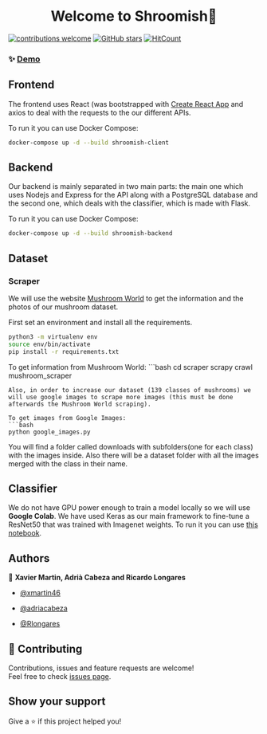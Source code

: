<h1 align="center">Welcome to Shroomish👋</h1>

[![contributions welcome](https://img.shields.io/badge/contributions-welcome-brightgreen.svg?style=flat)](https://github.com/xmartin46/mushroomClassifier) [![GitHub stars](https://img.shields.io/github/stars/xmartin46/mushroomClassifier.svg)](https://GitHub.com/xmartin46/mushroomClassifier/stargazers/) [![HitCount](http://hits.dwyl.io/xmartin46/mushroomClassifier.svg)](http://hits.dwyl.io/xmartin46/mushroomClassifier)

### ✨ [Demo](shroomish.ml)

## Frontend 
The frontend uses React (was bootstrapped with [Create React App](https://github.com/facebook/create-react-app)  and axios to deal with the requests to the our different APIs.

To run it you can use Docker Compose: 

```bash
docker-compose up -d --build shroomish-client
```
## Backend
Our backend is mainly separated in two main parts: the main one which uses Nodejs and Express for the API along with a PostgreSQL database and the second one, which deals with the classifier, which is made with Flask.

To run it you can use Docker Compose: 
```bash
docker-compose up -d --build shroomish-backend
```

## Dataset

### Scraper
We will use the website [Mushroom World](http://www.mushroom.world/home/index) to get the information and the photos of our mushroom dataset. 

First set an environment and install all the requirements. 

```bash
python3 -m virtualenv env
source env/bin/activate
pip install -r requirements.txt
```

To get information from Mushroom World:
​```bash
cd scraper
scrapy crawl mushroom_scraper
```
Also, in order to increase our dataset (139 classes of mushrooms) we will use google images to scrape more images (this must be done afterwards the Mushroom World scraping).

To get images from Google Images:
​```bash
python google_images.py
```
You will find a folder called downloads with subfolders(one for each class) with the images inside. Also there will be a dataset folder with all the images merged with the class in their name.

## Classifier

We do not have GPU power enough to train a model locally so we will use **Google Colab**. We have used Keras as our main framework to fine-tune a ResNet50 that was trained with Imagenet weights. To run it you can use [this notebook](./classifier/MushroomClassifier.ipynb).

## Authors

👤 **Xavier Martin, Adrià Cabeza and Ricardo Longares**

- [@xmartin46](https://github.com/xmartin46)

- [@adriacabeza](https://github.com/adriacabeza)

- [@Rlongares](https://github.com/Rlongares)

## 🤝 Contributing

Contributions, issues and feature requests are welcome!<br />Feel free to check [issues page](https://github.com/xmartin46/mushroomClassifier/issues).

## Show your support

Give a ⭐️ if this project helped you!
